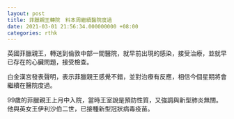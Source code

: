 ```yaml
---
layout: post
title: 菲臘親王轉院　料本周繼續醫院度過
date: 2021-03-01 21:56:34.000000000 +08:00
categories: rthk
---
```


英國菲臘親王，轉送到倫敦中部一間醫院，就早前出現的感染，接受治療，並就早已存在的心臟問題，接受檢查。

白金漢宮發表聲明，表示菲臘親王感覺不錯，並對治療有反應，相信今個星期將會繼續在醫院度過。

99歲的菲臘親王上月中入院，當時王室說是預防性質，又強調與新型肺炎無關。他與英女王伊利沙伯二世，已接種新型冠狀病毒疫苗。
